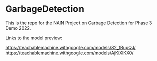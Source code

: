 # GarbageDetection
This is the repo for the NAIN Project on Garbage Detection for Phase 3 Demo 2022.

Links to the model preview:

https://teachablemachine.withgoogle.com/models/82_fBupQJ/
https://teachablemachine.withgoogle.com/models/AjKiXlKX0/
